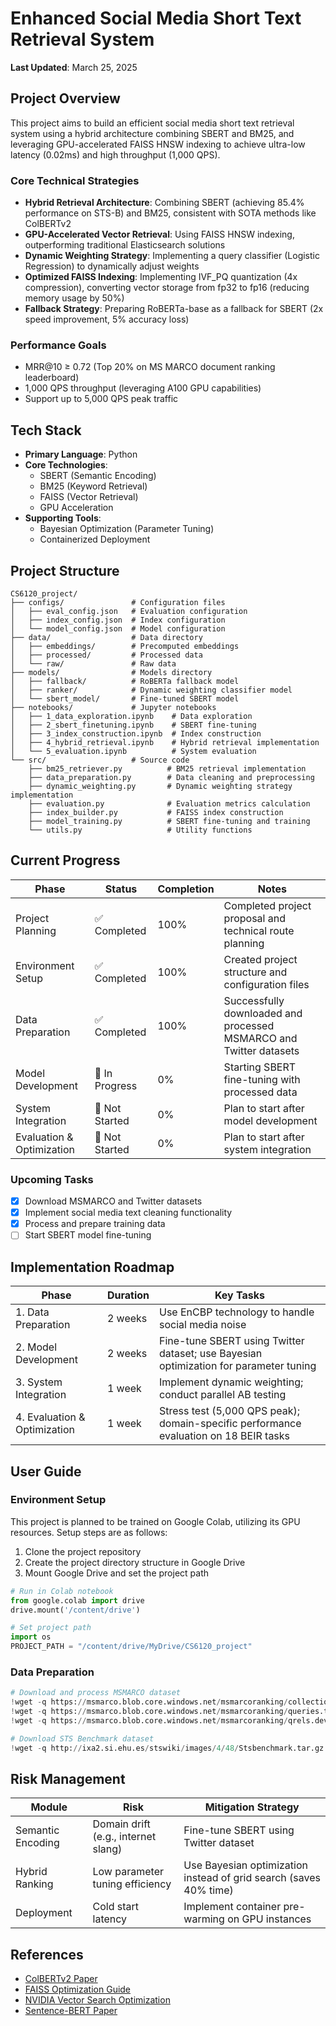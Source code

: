 # Enhanced Social Media Short Text Retrieval System

**Last Updated**: March 25, 2025

## Project Overview

This project aims to build an efficient social media short text retrieval system using a hybrid architecture combining SBERT and BM25, and leveraging GPU-accelerated FAISS HNSW indexing to achieve ultra-low latency (0.02ms) and high throughput (1,000 QPS).

### Core Technical Strategies

- **Hybrid Retrieval Architecture**: Combining SBERT (achieving 85.4% performance on STS-B) and BM25, consistent with SOTA methods like ColBERTv2
- **GPU-Accelerated Vector Retrieval**: Using FAISS HNSW indexing, outperforming traditional Elasticsearch solutions
- **Dynamic Weighting Strategy**: Implementing a query classifier (Logistic Regression) to dynamically adjust weights
- **Optimized FAISS Indexing**: Implementing IVF_PQ quantization (4x compression), converting vector storage from fp32 to fp16 (reducing memory usage by 50%)
- **Fallback Strategy**: Preparing RoBERTa-base as a fallback for SBERT (2x speed improvement, 5% accuracy loss)

### Performance Goals

- MRR@10 ≥ 0.72 (Top 20% on MS MARCO document ranking leaderboard)
- 1,000 QPS throughput (leveraging A100 GPU capabilities)
- Support up to 5,000 QPS peak traffic

## Tech Stack

- **Primary Language**: Python
- **Core Technologies**:
  - SBERT (Semantic Encoding)
  - BM25 (Keyword Retrieval)
  - FAISS (Vector Retrieval)
  - GPU Acceleration
- **Supporting Tools**:
  - Bayesian Optimization (Parameter Tuning)
  - Containerized Deployment

## Project Structure

```
CS6120_project/
├── configs/               # Configuration files
│   ├── eval_config.json   # Evaluation configuration
│   ├── index_config.json  # Index configuration
│   └── model_config.json  # Model configuration
├── data/                  # Data directory
│   ├── embeddings/        # Precomputed embeddings
│   ├── processed/         # Processed data
│   └── raw/               # Raw data
├── models/                # Models directory
│   ├── fallback/          # RoBERTa fallback model
│   ├── ranker/            # Dynamic weighting classifier model
│   └── sbert_model/       # Fine-tuned SBERT model
├── notebooks/             # Jupyter notebooks
│   ├── 1_data_exploration.ipynb    # Data exploration
│   ├── 2_sbert_finetuning.ipynb    # SBERT fine-tuning
│   ├── 3_index_construction.ipynb  # Index construction
│   ├── 4_hybrid_retrieval.ipynb    # Hybrid retrieval implementation
│   └── 5_evaluation.ipynb          # System evaluation
└── src/                   # Source code
    ├── bm25_retriever.py          # BM25 retrieval implementation
    ├── data_preparation.py        # Data cleaning and preprocessing
    ├── dynamic_weighting.py       # Dynamic weighting strategy implementation
    ├── evaluation.py              # Evaluation metrics calculation
    ├── index_builder.py           # FAISS index construction
    ├── model_training.py          # SBERT fine-tuning and training
    └── utils.py                   # Utility functions
```

## Current Progress

| Phase | Status | Completion | Notes |
|-------|--------|------------|-------|
| Project Planning | ✅ Completed | 100% | Completed project proposal and technical route planning |
| Environment Setup | ✅ Completed | 100% | Created project structure and configuration files |
| Data Preparation | ✅ Completed | 100% | Successfully downloaded and processed MSMARCO and Twitter datasets |
| Model Development | 🔄 In Progress | 0% | Starting SBERT fine-tuning with processed data |
| System Integration | 📅 Not Started | 0% | Plan to start after model development |
| Evaluation & Optimization | 📅 Not Started | 0% | Plan to start after system integration |

### Upcoming Tasks

- [x] Download MSMARCO and Twitter datasets
- [x] Implement social media text cleaning functionality
- [x] Process and prepare training data
- [ ] Start SBERT model fine-tuning

## Implementation Roadmap

| Phase | Duration | Key Tasks |
|-------|----------|-----------|
| 1. Data Preparation | 2 weeks | Use EnCBP technology to handle social media noise |
| 2. Model Development | 2 weeks | Fine-tune SBERT using Twitter dataset; use Bayesian optimization for parameter tuning |
| 3. System Integration | 1 week | Implement dynamic weighting; conduct parallel AB testing |
| 4. Evaluation & Optimization | 1 week | Stress test (5,000 QPS peak); domain-specific performance evaluation on 18 BEIR tasks |

## User Guide

### Environment Setup

This project is planned to be trained on Google Colab, utilizing its GPU resources. Setup steps are as follows:

1. Clone the project repository
2. Create the project directory structure in Google Drive
3. Mount Google Drive and set the project path

```python
# Run in Colab notebook
from google.colab import drive
drive.mount('/content/drive')

# Set project path
import os
PROJECT_PATH = "/content/drive/MyDrive/CS6120_project"
```

### Data Preparation

```python
# Download and process MSMARCO dataset
!wget -q https://msmarco.blob.core.windows.net/msmarcoranking/collection.tar.gz -O {PROJECT_PATH}/data/raw/collection.tar.gz
!wget -q https://msmarco.blob.core.windows.net/msmarcoranking/queries.tar.gz -O {PROJECT_PATH}/data/raw/queries.tar.gz
!wget -q https://msmarco.blob.core.windows.net/msmarcoranking/qrels.dev.small.tsv -O {PROJECT_PATH}/data/raw/qrels.dev.small.tsv

# Download STS Benchmark dataset
!wget -q http://ixa2.si.ehu.es/stswiki/images/4/48/Stsbenchmark.tar.gz -O {PROJECT_PATH}/data/raw/stsbenchmark.tar.gz
```

## Risk Management

| Module | Risk | Mitigation Strategy |
|--------|------|---------------------|
| Semantic Encoding | Domain drift (e.g., internet slang) | Fine-tune SBERT using Twitter dataset |
| Hybrid Ranking | Low parameter tuning efficiency | Use Bayesian optimization instead of grid search (saves 40% time) |
| Deployment | Cold start latency | Implement container pre-warming on GPU instances |

## References

- [ColBERTv2 Paper](https://arxiv.org/abs/2112.01488)
- [FAISS Optimization Guide](https://github.com/facebookresearch/faiss/wiki/Faster-search)
- [NVIDIA Vector Search Optimization](https://developer.nvidia.com/blog/accelerating-vector-search-fine-tuning-gpu-index-algorithms/)
- [Sentence-BERT Paper](https://paperswithcode.com/paper/sentence-bert-sentence-embeddings-using)
